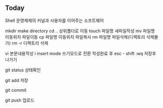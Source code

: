## Today

Shell
 운영체제의 커널과 사용자를 이어주는 소프트웨어

mkdir  make directory
cd .. 상위폴더로 이동
touch 파일명  새파일작성
mv 파일명 이동위치  파일이동
cp 파일명 이동위치  파일복사
rm 파일명 파일삭제(디렉토리 삭제불가)
rm -r 디렉토리 삭제

vi 본문내용작성
i  insert mode 쓰기모드로 전환
작성완료 후 esc - shift :wq 저장후나가기

git status 상태확인

git add 저장

git commit

git push 업로드
